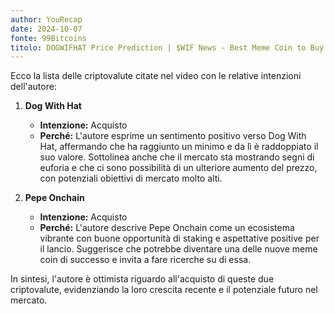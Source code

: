 ```yaml
---
author: YouRecap
date: 2024-10-07
fonte: 99Bitcoins
titolo: DOGWIFHAT Price Prediction | $WIF News - Best Meme Coin to Buy Now?!
---
```


Ecco la lista delle criptovalute citate nel video con le relative intenzioni dell'autore:

1. **Dog With Hat**
   - **Intenzione:** Acquisto
   - **Perché:** L'autore esprime un sentimento positivo verso Dog With Hat, affermando che ha raggiunto un minimo e da lì è raddoppiato il suo valore. Sottolinea anche che il mercato sta mostrando segni di euforia e che ci sono possibilità di un ulteriore aumento del prezzo, con potenziali obiettivi di mercato molto alti.

2. **Pepe Onchain**
   - **Intenzione:** Acquisto
   - **Perché:** L'autore descrive Pepe Onchain come un ecosistema vibrante con buone opportunità di staking e aspettative positive per il lancio. Suggerisce che potrebbe diventare una delle nuove meme coin di successo e invita a fare ricerche su di essa.

In sintesi, l'autore è ottimista riguardo all'acquisto di queste due criptovalute, evidenziando la loro crescita recente e il potenziale futuro nel mercato.
